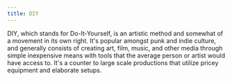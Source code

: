 ```yaml
---
title: DIY
---
```

DIY, which stands for Do-It-Yourself, is an artistic method and somewhat of a movement in its own right. It's popular amongst punk and indie culture, and generally consists of creating art, film, music, and other media through simple inexpensive means with tools that the average person or artist would have access to. It's a counter to large scale productions that utilize pricey equipment and elaborate setups. 
